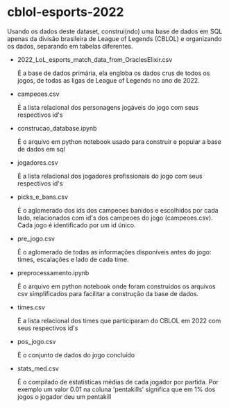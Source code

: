 # cblol-esports-2022
Usando os dados deste dataset, construi(ndo) uma base de dados em SQL apenas da divisão brasileira de League of Legends (CBLOL) e organizando os dados, separando em tabelas diferentes.

* 2022_LoL_esports_match_data_from_OraclesElixir.csv 

  É a base de dados primária, ela engloba os dados crus de todos os jogos, de todas as ligas de League of Legends no ano de 2022.
  
* campeoes.csv 

  É a lista relacional dos personagens jogáveis do jogo com seus respectivos id's
  
* construcao_database.ipynb 

  É o arquivo em python notebook usado para construir e popular a base de dados em sql
 
* jogadores.csv 

  É a lista relacional dos jogadores profissionais do jogo com seus respectivos id's

* picks_e_bans.csv 
 
  É o aglomerado dos ids dos campeoes banidos e escolhidos por cada lado, relacionados com id's dos campeoes do jogo (campeoes.csv). Cada jogo é identificado por um id único.

* pre_jogo.csv 
  
  É o aglomerado de todas as informações disponíveis antes do jogo: times, escalações e lado de cada time.

* preprocessamento.ipynb 
  
  É o arquivo em python notebook onde foram construidos os arquivos csv simplificados para facilitar a construção da base de dados.
  
* times.csv 

  É a lista relacional dos times que participaram do CBLOL em 2022 com seus respectivos id's

* pos_jogo.csv 
 
  É o conjunto de dados do jogo concluído

* stats_med.csv 

  É o compilado de estatisticas médias de cada jogador por partida. Por exemplo um valor 0.01 na coluna 'pentakills' significa que em 1% dos jogos o jogador deu um pentakill
